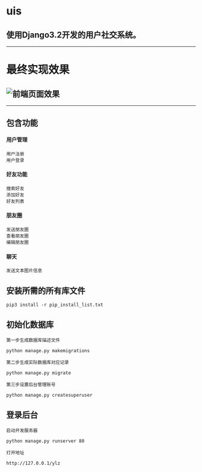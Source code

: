 # uis
使用Django3.2开发的用户社交系统。
---
---
# 最终实现效果
![前端页面效果]("https://github.com/pinkboy-top/uis/blob/master/news.gif")
---
---
## 包含功能
#### 用户管理
    用户注册
    用户登录
#### 好友功能
    搜索好友
    添加好友
    好友列表
#### 朋友圈
    发送朋友圈
    查看朋友圈
    编辑朋友圈
#### 聊天
    发送文本图片信息


## 安装所需的所有库文件
~~~
pip3 install -r pip_install_list.txt
~~~
## 初始化数据库
~~~
第一步生成数据库描述文件

python manage.py makemigrations

第二步生成实际数据库对应记录

python manage.py migrate

第三步设置后台管理账号

python manage.py createsuperuser
~~~
## 登录后台
~~~
启动开发服务器

python manage.py runserver 80

打开地址

http://127.0.0.1/ylz
~~~
